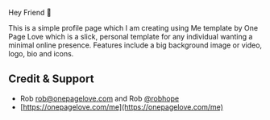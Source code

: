 Hey Friend 👋

This is a simple profile page which I am creating using Me template by One Page Love which is a slick, personal template for any individual wanting a minimal online presence. Features include a big background image or video, logo, bio and icons.

## Credit & Support
- Rob [rob@onepagelove.com](mailto:rob@onepagelove.com) and Rob [@robhope](https://twitter.com/robhope)
- [https://onepagelove.com/me](https://onepagelove.com/me)